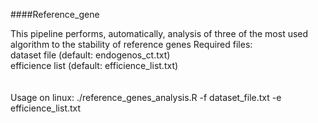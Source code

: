 ####Reference_gene
</br>

This pipeline performs, automatically, analysis of three of the most used algorithm to the stability of reference genes Required files: 
</br>
dataset file (default: endogenos_ct.txt) 
</br>
efficience list (default: efficience_list.txt)
</br>
</br>
</br>
Usage on linux: ./reference_genes_analysis.R -f dataset_file.txt -e efficience_list.txt

